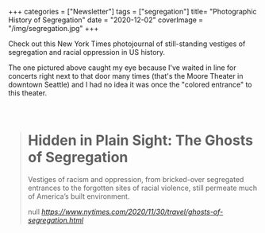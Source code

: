 +++
categories = ["Newsletter"]
tags = ["segregation"]
title= "Photographic History of Segregation"
date = "2020-12-02"
coverImage = "/img/segregation.jpg"
+++

Check out this New York Times photojournal of still-standing vestiges of segregation and racial oppression in US history.

<!--more-->

The one pictured above caught my eye because I've waited in line for concerts right next to that door many times (that's the Moore Theater in downtown Seattle) and I had no idea it was once the "colored entrance" to this theater.

<br>

<blockquote class="quoteback" darkmode="" data-title="Hidden%20in%20Plain%20Sight%3A%20The%20Ghosts%20of%20Segregation" data-author="null" cite="https://www.nytimes.com/2020/11/30/travel/ghosts-of-segregation.html">
<h1 id="link-1ba8bdcc" class="css-x2vhww e1h9rw200" itemprop="headline" data-test-id="headline">Hidden in Plain Sight: The Ghosts of Segregation</h1><p class="css-h99hf e1wiw3jv0">Vestiges of racism and oppression,&nbsp;from bricked-over segregated entrances to the forgotten sites of racial violence,&nbsp;still permeate much of America’s built environment.</p>
<footer>null<cite> <a href="https://www.nytimes.com/2020/11/30/travel/ghosts-of-segregation.html">https://www.nytimes.com/2020/11/30/travel/ghosts-of-segregation.html</a></cite></footer>
</blockquote><script note="" src="https://cdn.jsdelivr.net/gh/Blogger-Peer-Review/quotebacks@1/quoteback.js"></script>

